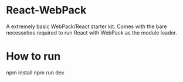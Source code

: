 # React-WebPack
A extremely basic WebPack/React starter kit. Comes with the bare necesseties required to run React with WebPack as the module loader.

# How to run
npm install
npm run dev
